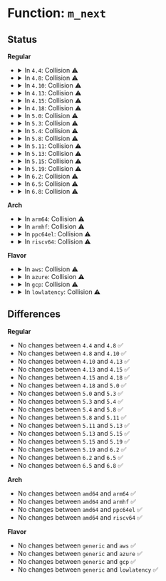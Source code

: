# Function: <code>m_next</code>

## Status
<b>Regular</b>
<ul>
<li>
<details>
<summary>In <code>4.4</code>: Collision ⚠️</summary>

```c
void *m_next(struct seq_file *m, void *p, loff_t *pos);
```

**Collision:** Static-Static Collision

**Inline:** No

**Transformation:** False

**Instances:**

```
In kernel/module.c (ffffffff811058a0)
Location: kernel/module.c:3899
Inline: False
```
```
In kernel/user_namespace.c (ffffffff8111e370)
Location: kernel/user_namespace.c:532
Inline: False
```
```
In fs/namespace.c (ffffffff8122bac0)
Location: fs/namespace.c:1249
Inline: False
```
```
In fs/proc/task_mmu.c (ffffffff81276b70)
Location: fs/proc/task_mmu.c:189
Inline: False
```
**Symbols:**

```
ffffffff811058a0-ffffffff811058ba: m_next (STB_LOCAL)
ffffffff8111e370-ffffffff8111e388: m_next (STB_LOCAL)
ffffffff8122bac0-ffffffff8122baf9: m_next (STB_LOCAL)
ffffffff81276b70-ffffffff81276ba9: m_next (STB_LOCAL)
```
</details>
</li>
<li>
<details>
<summary>In <code>4.8</code>: Collision ⚠️</summary>

```c
void *m_next(struct seq_file *m, void *p, loff_t *pos);
```

**Collision:** Static-Static Collision

**Inline:** No

**Transformation:** False

**Instances:**

```
In kernel/module.c (ffffffff8110d170)
Location: kernel/module.c:4070
Inline: False
```
```
In kernel/user_namespace.c (ffffffff81126240)
Location: kernel/user_namespace.c:532
Inline: False
```
```
In fs/namespace.c (ffffffff81254230)
Location: fs/namespace.c:1249
Inline: False
```
```
In fs/proc/task_mmu.c (ffffffff812a3230)
Location: fs/proc/task_mmu.c:200
Inline: False
```
**Symbols:**

```
ffffffff8110d170-ffffffff8110d18a: m_next (STB_LOCAL)
ffffffff81126240-ffffffff81126258: m_next (STB_LOCAL)
ffffffff81254230-ffffffff81254269: m_next (STB_LOCAL)
ffffffff812a3230-ffffffff812a3268: m_next (STB_LOCAL)
```
</details>
</li>
<li>
<details>
<summary>In <code>4.10</code>: Collision ⚠️</summary>

```c
void *m_next(struct seq_file *m, void *p, loff_t *pos);
```

**Collision:** Static-Static Collision

**Inline:** No

**Transformation:** False

**Instances:**

```
In kernel/module.c (ffffffff81114be0)
Location: kernel/module.c:4091
Inline: False
```
```
In kernel/user_namespace.c (ffffffff8112fc90)
Location: kernel/user_namespace.c:578
Inline: False
```
```
In fs/namespace.c (ffffffff81267570)
Location: fs/namespace.c:1323
Inline: False
```
```
In fs/proc/task_mmu.c (ffffffff812b8c10)
Location: fs/proc/task_mmu.c:202
Inline: False
```
**Symbols:**

```
ffffffff81114be0-ffffffff81114bfa: m_next (STB_LOCAL)
ffffffff8112fc90-ffffffff8112fca8: m_next (STB_LOCAL)
ffffffff81267570-ffffffff812675a6: m_next (STB_LOCAL)
ffffffff812b8c10-ffffffff812b8c45: m_next (STB_LOCAL)
```
</details>
</li>
<li>
<details>
<summary>In <code>4.13</code>: Collision ⚠️</summary>

```c
void *m_next(struct seq_file *m, void *p, loff_t *pos);
```

**Collision:** Static-Static Collision

**Inline:** No

**Transformation:** False

**Instances:**

```
In kernel/module.c (ffffffff81115b50)
Location: kernel/module.c:4136
Inline: False
```
```
In kernel/user_namespace.c (ffffffff811312a0)
Location: kernel/user_namespace.c:579
Inline: False
```
```
In fs/namespace.c (ffffffff81274d40)
Location: fs/namespace.c:1265
Inline: False
```
```
In fs/proc/task_mmu.c (ffffffff812c5fc0)
Location: fs/proc/task_mmu.c:204
Inline: False
```
**Symbols:**

```
ffffffff81115b50-ffffffff81115b6a: m_next (STB_LOCAL)
ffffffff811312a0-ffffffff811312b8: m_next (STB_LOCAL)
ffffffff81274d40-ffffffff81274d76: m_next (STB_LOCAL)
ffffffff812c5fc0-ffffffff812c5ff7: m_next (STB_LOCAL)
```
</details>
</li>
<li>
<details>
<summary>In <code>4.15</code>: Collision ⚠️</summary>

```c
void *m_next(struct seq_file *m, void *p, loff_t *pos);
```

**Collision:** Static-Static Collision

**Inline:** No

**Transformation:** False

**Instances:**

```
In kernel/module.c (ffffffff811210e0)
Location: kernel/module.c:4158
Inline: False
```
```
In kernel/user_namespace.c (ffffffff8113ddd0)
Location: kernel/user_namespace.c:689
Inline: False
```
```
In fs/namespace.c (ffffffff81297670)
Location: fs/namespace.c:1330
Inline: False
```
```
In fs/proc/task_mmu.c (ffffffff812e9e80)
Location: fs/proc/task_mmu.c:201
Inline: False
```
**Symbols:**

```
ffffffff811210e0-ffffffff811210fa: m_next (STB_LOCAL)
ffffffff8113ddd0-ffffffff8113ddee: m_next (STB_LOCAL)
ffffffff81297670-ffffffff812976a6: m_next (STB_LOCAL)
ffffffff812e9e80-ffffffff812e9eb7: m_next (STB_LOCAL)
```
</details>
</li>
<li>
<details>
<summary>In <code>4.18</code>: Collision ⚠️</summary>

```c
void *m_next(struct seq_file *m, void *p, loff_t *pos);
```

**Collision:** Static-Static Collision

**Inline:** No

**Transformation:** False

**Instances:**

```
In kernel/module.c (ffffffff8112ea00)
Location: kernel/module.c:4195
Inline: False
```
```
In kernel/user_namespace.c (ffffffff8114c770)
Location: kernel/user_namespace.c:689
Inline: False
```
```
In fs/namespace.c (ffffffff812bd860)
Location: fs/namespace.c:1356
Inline: False
```
```
In fs/proc/task_mmu.c (ffffffff81316ee0)
Location: fs/proc/task_mmu.c:198
Inline: False
```
**Symbols:**

```
ffffffff8112ea00-ffffffff8112ea1a: m_next (STB_LOCAL)
ffffffff8114c770-ffffffff8114c78e: m_next (STB_LOCAL)
ffffffff812bd860-ffffffff812bd896: m_next (STB_LOCAL)
ffffffff81316ee0-ffffffff81316f16: m_next (STB_LOCAL)
```
</details>
</li>
<li>
<details>
<summary>In <code>5.0</code>: Collision ⚠️</summary>

```c
void *m_next(struct seq_file *m, void *p, loff_t *pos);
```

**Collision:** Static-Static Collision

**Inline:** No

**Transformation:** False

**Instances:**

```
In kernel/module.c (ffffffff8113a3c0)
Location: kernel/module.c:4233
Inline: False
```
```
In kernel/user_namespace.c (ffffffff81159390)
Location: kernel/user_namespace.c:689
Inline: False
```
```
In fs/namespace.c (ffffffff812d2d00)
Location: fs/namespace.c:1268
Inline: False
```
```
In fs/proc/task_mmu.c (ffffffff8132e1b0)
Location: fs/proc/task_mmu.c:198
Inline: False
```
**Symbols:**

```
ffffffff8113a3c0-ffffffff8113a3da: m_next (STB_LOCAL)
ffffffff81159390-ffffffff811593ae: m_next (STB_LOCAL)
ffffffff812d2d00-ffffffff812d2d36: m_next (STB_LOCAL)
ffffffff8132e1b0-ffffffff8132e1e6: m_next (STB_LOCAL)
```
</details>
</li>
<li>
<details>
<summary>In <code>5.3</code>: Collision ⚠️</summary>

```c
void *m_next(struct seq_file *m, void *p, loff_t *pos);
```

**Collision:** Static-Static Collision

**Inline:** No

**Transformation:** False

**Instances:**

```
In kernel/module.c (ffffffff81145cb0)
Location: kernel/module.c:4261
Inline: False
```
```
In kernel/user_namespace.c (ffffffff81165ad0)
Location: kernel/user_namespace.c:683
Inline: False
```
```
In fs/namespace.c (ffffffff812efea0)
Location: fs/namespace.c:1278
Inline: False
```
```
In fs/proc/task_mmu.c (ffffffff81355f60)
Location: fs/proc/task_mmu.c:202
Inline: False
```
**Symbols:**

```
ffffffff81145cb0-ffffffff81145cca: m_next (STB_LOCAL)
ffffffff81165ad0-ffffffff81165aee: m_next (STB_LOCAL)
ffffffff812efea0-ffffffff812efed8: m_next (STB_LOCAL)
ffffffff81355f60-ffffffff81355f96: m_next (STB_LOCAL)
```
</details>
</li>
<li>
<details>
<summary>In <code>5.4</code>: Collision ⚠️</summary>

```c
void *m_next(struct seq_file *m, void *p, loff_t *pos);
```

**Collision:** Static-Static Collision

**Inline:** No

**Transformation:** False

**Instances:**

```
In kernel/module.c (ffffffff81151830)
Location: kernel/module.c:4328
Inline: False
```
```
In kernel/user_namespace.c (ffffffff81171990)
Location: kernel/user_namespace.c:683
Inline: False
```
```
In fs/namespace.c (ffffffff81301970)
Location: fs/namespace.c:1278
Inline: False
```
```
In fs/proc/task_mmu.c (ffffffff8136e2c0)
Location: fs/proc/task_mmu.c:202
Inline: False
```
**Symbols:**

```
ffffffff81151830-ffffffff8115184a: m_next (STB_LOCAL)
ffffffff81171990-ffffffff811719ae: m_next (STB_LOCAL)
ffffffff81301970-ffffffff813019a8: m_next (STB_LOCAL)
ffffffff8136e2c0-ffffffff8136e2f6: m_next (STB_LOCAL)
```
</details>
</li>
<li>
<details>
<summary>In <code>5.8</code>: Collision ⚠️</summary>

```c
void *m_next(struct seq_file *m, void *p, loff_t *pos);
```

**Collision:** Static-Static Collision

**Inline:** No

**Transformation:** False

**Instances:**

```
In kernel/module.c (ffffffff81161c70)
Location: kernel/module.c:4335
Inline: False
```
```
In kernel/user_namespace.c (ffffffff811837b0)
Location: kernel/user_namespace.c:683
Inline: False
```
```
In fs/namespace.c (ffffffff8133b000)
Location: fs/namespace.c:1310
Inline: False
```
```
In fs/proc/task_mmu.c (ffffffff813b5810)
Location: fs/proc/task_mmu.c:165
Inline: False
```
**Symbols:**

```
ffffffff81161c70-ffffffff81161c8a: m_next (STB_LOCAL)
ffffffff811837b0-ffffffff811837ce: m_next (STB_LOCAL)
ffffffff8133b000-ffffffff8133b068: m_next (STB_LOCAL)
ffffffff813b5810-ffffffff813b585b: m_next (STB_LOCAL)
```
</details>
</li>
<li>
<details>
<summary>In <code>5.11</code>: Collision ⚠️</summary>

```c
void *m_next(struct seq_file *m, void *p, loff_t *pos);
```

**Collision:** Static-Static Collision

**Inline:** No

**Transformation:** False

**Instances:**

```
In kernel/module.c (ffffffff8115dd80)
Location: kernel/module.c:4566
Inline: False
```
```
In kernel/user_namespace.c (ffffffff811806e0)
Location: kernel/user_namespace.c:683
Inline: False
```
```
In fs/namespace.c (ffffffff81346ca0)
Location: fs/namespace.c:1313
Inline: False
```
```
In fs/proc/task_mmu.c (ffffffff813c7000)
Location: fs/proc/task_mmu.c:165
Inline: False
```
**Symbols:**

```
ffffffff8115dd80-ffffffff8115dd9a: m_next (STB_LOCAL)
ffffffff811806e0-ffffffff811806fe: m_next (STB_LOCAL)
ffffffff81346ca0-ffffffff81346d08: m_next (STB_LOCAL)
ffffffff813c7000-ffffffff813c704b: m_next (STB_LOCAL)
```
</details>
</li>
<li>
<details>
<summary>In <code>5.13</code>: Collision ⚠️</summary>

```c
void *m_next(struct seq_file *m, void *p, loff_t *pos);
```

**Collision:** Static-Static Collision

**Inline:** No

**Transformation:** False

**Instances:**

```
In kernel/module.c (ffffffff8115ee40)
Location: kernel/module.c:4505
Inline: False
```
```
In kernel/user_namespace.c (ffffffff81181740)
Location: kernel/user_namespace.c:684
Inline: False
```
```
In fs/namespace.c (ffffffff8134d5d0)
Location: fs/namespace.c:1324
Inline: False
```
```
In fs/proc/task_mmu.c (ffffffff813ce090)
Location: fs/proc/task_mmu.c:165
Inline: False
```
**Symbols:**

```
ffffffff8115ee40-ffffffff8115ee5a: m_next (STB_LOCAL)
ffffffff81181740-ffffffff8118175e: m_next (STB_LOCAL)
ffffffff8134d5d0-ffffffff8134d638: m_next (STB_LOCAL)
ffffffff813ce090-ffffffff813ce0d6: m_next (STB_LOCAL)
```
</details>
</li>
<li>
<details>
<summary>In <code>5.15</code>: Collision ⚠️</summary>

```c
void *m_next(struct seq_file *m, void *p, loff_t *pos);
```

**Collision:** Static-Static Collision

**Inline:** No

**Transformation:** False

**Instances:**

```
In kernel/module.c (ffffffff81183f10)
Location: kernel/module.c:4528
Inline: False
```
```
In kernel/user_namespace.c (ffffffff811a9660)
Location: kernel/user_namespace.c:700
Inline: False
```
```
In fs/namespace.c (ffffffff8139b5a0)
Location: fs/namespace.c:1333
Inline: False
```
```
In fs/proc/task_mmu.c (ffffffff8141f3c0)
Location: fs/proc/task_mmu.c:165
Inline: False
```
**Symbols:**

```
ffffffff81183f10-ffffffff81183f2a: m_next (STB_LOCAL)
ffffffff811a9660-ffffffff811a967e: m_next (STB_LOCAL)
ffffffff8139b5a0-ffffffff8139b608: m_next (STB_LOCAL)
ffffffff8141f3c0-ffffffff8141f406: m_next (STB_LOCAL)
```
</details>
</li>
<li>
<details>
<summary>In <code>5.19</code>: Collision ⚠️</summary>

```c
void *m_next(struct seq_file *m, void *p, loff_t *pos);
```

**Collision:** Static-Static Collision

**Inline:** No

**Transformation:** False

**Instances:**

```
In kernel/module/procfs.c (ffffffff81192000)
Location: kernel/module/procfs.c:55
Inline: False
```
```
In kernel/user_namespace.c (ffffffff811daa20)
Location: kernel/user_namespace.c:705
Inline: False
```
```
In fs/namespace.c (ffffffff8141db50)
Location: fs/namespace.c:1374
Inline: False
```
```
In fs/proc/task_mmu.c (ffffffff81497220)
Location: fs/proc/task_mmu.c:166
Inline: False
```
**Symbols:**

```
ffffffff81192000-ffffffff81192024: m_next (STB_LOCAL)
ffffffff811daa20-ffffffff811daa48: m_next (STB_LOCAL)
ffffffff8141db50-ffffffff8141dbc0: m_next (STB_LOCAL)
ffffffff81497220-ffffffff8149727e: m_next (STB_LOCAL)
```
</details>
</li>
<li>
<details>
<summary>In <code>6.2</code>: Collision ⚠️</summary>

```c
void *m_next(struct seq_file *m, void *p, loff_t *pos);
```

**Collision:** Static-Static Collision

**Inline:** No

**Transformation:** False

**Instances:**

```
In kernel/module/procfs.c (ffffffff811cf710)
Location: kernel/module/procfs.c:55
Inline: False
```
```
In kernel/user_namespace.c (ffffffff81220070)
Location: kernel/user_namespace.c:705
Inline: False
```
```
In fs/namespace.c (ffffffff814aa450)
Location: fs/namespace.c:1479
Inline: False
```
```
In fs/proc/task_mmu.c (ffffffff8152c480)
Location: fs/proc/task_mmu.c:177
Inline: False
```
**Symbols:**

```
ffffffff811cf710-ffffffff811cf734: m_next (STB_LOCAL)
ffffffff81220070-ffffffff81220098: m_next (STB_LOCAL)
ffffffff814aa450-ffffffff814aa4c0: m_next (STB_LOCAL)
ffffffff8152c480-ffffffff8152c4fc: m_next (STB_LOCAL)
```
</details>
</li>
<li>
<details>
<summary>In <code>6.5</code>: Collision ⚠️</summary>

```c
void *m_next(struct seq_file *m, void *p, loff_t *pos);
```

**Collision:** Static-Static Collision

**Inline:** No

**Transformation:** False

**Instances:**

```
In kernel/module/procfs.c (ffffffff811e38b0)
Location: kernel/module/procfs.c:55
Inline: False
```
```
In kernel/user_namespace.c (ffffffff812362e0)
Location: kernel/user_namespace.c:705
Inline: False
```
```
In fs/namespace.c (ffffffff814df410)
Location: fs/namespace.c:1453
Inline: False
```
```
In fs/proc/task_mmu.c (ffffffff81564840)
Location: fs/proc/task_mmu.c:177
Inline: False
```
**Symbols:**

```
ffffffff811e38b0-ffffffff811e38d4: m_next (STB_LOCAL)
ffffffff812362e0-ffffffff81236308: m_next (STB_LOCAL)
ffffffff814df410-ffffffff814df480: m_next (STB_LOCAL)
ffffffff81564840-ffffffff815648bc: m_next (STB_LOCAL)
```
</details>
</li>
<li>
<details>
<summary>In <code>6.8</code>: Collision ⚠️</summary>

```c
void *m_next(struct seq_file *m, void *p, loff_t *pos);
```

**Collision:** Static-Static Collision

**Inline:** No

**Transformation:** False

**Instances:**

```
In kernel/module/procfs.c (ffffffff811f9610)
Location: kernel/module/procfs.c:55
Inline: False
```
```
In kernel/user_namespace.c (ffffffff8124ff60)
Location: kernel/user_namespace.c:708
Inline: False
```
```
In fs/namespace.c (ffffffff81511200)
Location: fs/namespace.c:1463
Inline: False
```
```
In fs/proc/task_mmu.c (ffffffff8159b220)
Location: fs/proc/task_mmu.c:180
Inline: False
```
**Symbols:**

```
ffffffff811f9610-ffffffff811f9634: m_next (STB_LOCAL)
ffffffff8124ff60-ffffffff8124ff88: m_next (STB_LOCAL)
ffffffff81511200-ffffffff8151125b: m_next (STB_LOCAL)
ffffffff8159b220-ffffffff8159b29c: m_next (STB_LOCAL)
```
</details>
</li>
</ul>
<b>Arch</b>
<ul>
<li>
<details>
<summary>In <code>arm64</code>: Collision ⚠️</summary>

```c
void *m_next(struct seq_file *m, void *p, loff_t *pos);
```

**Collision:** Static-Static Collision

**Inline:** No

**Transformation:** False

**Instances:**

```
In kernel/module.c (ffff8000101c08c0)
Location: kernel/module.c:4328
Inline: False
```
```
In kernel/user_namespace.c (ffff8000101e5700)
Location: kernel/user_namespace.c:683
Inline: False
```
```
In fs/namespace.c (ffff8000103b4038)
Location: fs/namespace.c:1278
Inline: False
```
```
In fs/proc/task_mmu.c (ffff800010437d98)
Location: fs/proc/task_mmu.c:202
Inline: False
```
**Symbols:**

```
ffff8000101c08c0-ffff8000101c0900: m_next (STB_LOCAL)
ffff8000101e5700-ffff8000101e5748: m_next (STB_LOCAL)
ffff8000103b4038-ffff8000103b4090: m_next (STB_LOCAL)
ffff800010437d98-ffff800010437e18: m_next (STB_LOCAL)
```
</details>
</li>
<li>
<details>
<summary>In <code>armhf</code>: Collision ⚠️</summary>

```c
void *m_next(struct seq_file *m, void *p, loff_t *pos);
```

**Collision:** Static-Static Collision

**Inline:** No

**Transformation:** False

**Instances:**

```
In kernel/module.c (c0407e88)
Location: kernel/module.c:4328
Inline: False
```
```
In kernel/user_namespace.c (c0425ea0)
Location: kernel/user_namespace.c:683
Inline: False
```
```
In fs/namespace.c (c0592f04)
Location: fs/namespace.c:1278
Inline: False
```
```
In fs/proc/task_mmu.c (c05ff9f0)
Location: fs/proc/task_mmu.c:202
Inline: False
```
**Symbols:**

```
c0407e88-c0407eb0: m_next (STB_LOCAL)
c0425ea0-c0425ee0: m_next (STB_LOCAL)
c0592f04-c0592f40: m_next (STB_LOCAL)
c05ff9f0-c05ffa64: m_next (STB_LOCAL)
```
</details>
</li>
<li>
<details>
<summary>In <code>ppc64el</code>: Collision ⚠️</summary>

```c
void *m_next(struct seq_file *m, void *p, loff_t *pos);
```

**Collision:** Static-Static Collision

**Inline:** No

**Transformation:** False

**Instances:**

```
In kernel/module.c (c0000000002267b0)
Location: kernel/module.c:4328
Inline: False
```
```
In kernel/user_namespace.c (c000000000255ae0)
Location: kernel/user_namespace.c:683
Inline: False
```
```
In fs/namespace.c (c0000000004afed0)
Location: fs/namespace.c:1278
Inline: False
```
```
In fs/proc/task_mmu.c (c00000000054a370)
Location: fs/proc/task_mmu.c:202
Inline: False
```
**Symbols:**

```
c0000000002267b0-c0000000002267f0: m_next (STB_LOCAL)
c000000000255ae0-c000000000255b34: m_next (STB_LOCAL)
c0000000004afed0-c0000000004aff34: m_next (STB_LOCAL)
c00000000054a370-c00000000054a3e0: m_next (STB_LOCAL)
```
</details>
</li>
<li>
<details>
<summary>In <code>riscv64</code>: Collision ⚠️</summary>

```c
void *m_next(struct seq_file *m, void *p, loff_t *pos);
```

**Collision:** Static-Static Collision

**Inline:** No

**Transformation:** False

**Instances:**

```
In kernel/module.c (ffffffe000142b94)
Location: kernel/module.c:4328
Inline: False
```
```
In kernel/user_namespace.c (ffffffe00015b1fa)
Location: kernel/user_namespace.c:683
Inline: False
```
```
In fs/namespace.c (ffffffe000277864)
Location: fs/namespace.c:1278
Inline: False
```
```
In fs/proc/task_mmu.c (ffffffe0002d1f14)
Location: fs/proc/task_mmu.c:202
Inline: False
```
**Symbols:**

```
ffffffe000142b94-ffffffe000142bce: m_next (STB_LOCAL)
ffffffe00015b1fa-ffffffe00015b232: m_next (STB_LOCAL)
ffffffe000277864-ffffffe0002778b2: m_next (STB_LOCAL)
ffffffe0002d1f14-ffffffe0002d1f84: m_next (STB_LOCAL)
```
</details>
</li>
</ul>
<b>Flavor</b>
<ul>
<li>
<details>
<summary>In <code>aws</code>: Collision ⚠️</summary>

```c
void *m_next(struct seq_file *m, void *p, loff_t *pos);
```

**Collision:** Static-Static Collision

**Inline:** No

**Transformation:** False

**Instances:**

```
In kernel/module.c (ffffffff81149e50)
Location: kernel/module.c:4328
Inline: False
```
```
In kernel/user_namespace.c (ffffffff81169fb0)
Location: kernel/user_namespace.c:683
Inline: False
```
```
In fs/namespace.c (ffffffff812f9f50)
Location: fs/namespace.c:1278
Inline: False
```
```
In fs/proc/task_mmu.c (ffffffff813668a0)
Location: fs/proc/task_mmu.c:202
Inline: False
```
**Symbols:**

```
ffffffff81149e50-ffffffff81149e6a: m_next (STB_LOCAL)
ffffffff81169fb0-ffffffff81169fce: m_next (STB_LOCAL)
ffffffff812f9f50-ffffffff812f9f88: m_next (STB_LOCAL)
ffffffff813668a0-ffffffff813668d6: m_next (STB_LOCAL)
```
</details>
</li>
<li>
<details>
<summary>In <code>azure</code>: Collision ⚠️</summary>

```c
void *m_next(struct seq_file *m, void *p, loff_t *pos);
```

**Collision:** Static-Static Collision

**Inline:** No

**Transformation:** False

**Instances:**

```
In kernel/module.c (ffffffff8113d100)
Location: kernel/module.c:4328
Inline: False
```
```
In kernel/user_namespace.c (ffffffff8115d1b0)
Location: kernel/user_namespace.c:683
Inline: False
```
```
In fs/namespace.c (ffffffff812eab70)
Location: fs/namespace.c:1278
Inline: False
```
```
In fs/proc/task_mmu.c (ffffffff81357540)
Location: fs/proc/task_mmu.c:202
Inline: False
```
**Symbols:**

```
ffffffff8113d100-ffffffff8113d11a: m_next (STB_LOCAL)
ffffffff8115d1b0-ffffffff8115d1ce: m_next (STB_LOCAL)
ffffffff812eab70-ffffffff812eaba8: m_next (STB_LOCAL)
ffffffff81357540-ffffffff81357576: m_next (STB_LOCAL)
```
</details>
</li>
<li>
<details>
<summary>In <code>gcp</code>: Collision ⚠️</summary>

```c
void *m_next(struct seq_file *m, void *p, loff_t *pos);
```

**Collision:** Static-Static Collision

**Inline:** No

**Transformation:** False

**Instances:**

```
In kernel/module.c (ffffffff81147d00)
Location: kernel/module.c:4328
Inline: False
```
```
In kernel/user_namespace.c (ffffffff81167d80)
Location: kernel/user_namespace.c:683
Inline: False
```
```
In fs/namespace.c (ffffffff812f7d40)
Location: fs/namespace.c:1278
Inline: False
```
```
In fs/proc/task_mmu.c (ffffffff81364370)
Location: fs/proc/task_mmu.c:202
Inline: False
```
**Symbols:**

```
ffffffff81147d00-ffffffff81147d1a: m_next (STB_LOCAL)
ffffffff81167d80-ffffffff81167d9e: m_next (STB_LOCAL)
ffffffff812f7d40-ffffffff812f7d78: m_next (STB_LOCAL)
ffffffff81364370-ffffffff813643a6: m_next (STB_LOCAL)
```
</details>
</li>
<li>
<details>
<summary>In <code>lowlatency</code>: Collision ⚠️</summary>

```c
void *m_next(struct seq_file *m, void *p, loff_t *pos);
```

**Collision:** Static-Static Collision

**Inline:** No

**Transformation:** False

**Instances:**

```
In kernel/module.c (ffffffff81154910)
Location: kernel/module.c:4328
Inline: False
```
```
In kernel/user_namespace.c (ffffffff81175460)
Location: kernel/user_namespace.c:683
Inline: False
```
```
In fs/namespace.c (ffffffff813094a0)
Location: fs/namespace.c:1278
Inline: False
```
```
In fs/proc/task_mmu.c (ffffffff81377a20)
Location: fs/proc/task_mmu.c:202
Inline: False
```
**Symbols:**

```
ffffffff81154910-ffffffff8115492a: m_next (STB_LOCAL)
ffffffff81175460-ffffffff8117547e: m_next (STB_LOCAL)
ffffffff813094a0-ffffffff813094d8: m_next (STB_LOCAL)
ffffffff81377a20-ffffffff81377a56: m_next (STB_LOCAL)
```
</details>
</li>
</ul>

## Differences
<b>Regular</b>
<ul>
<li>
No changes between <code>4.4</code> and <code>4.8</code> ✅
</li>
<li>
No changes between <code>4.8</code> and <code>4.10</code> ✅
</li>
<li>
No changes between <code>4.10</code> and <code>4.13</code> ✅
</li>
<li>
No changes between <code>4.13</code> and <code>4.15</code> ✅
</li>
<li>
No changes between <code>4.15</code> and <code>4.18</code> ✅
</li>
<li>
No changes between <code>4.18</code> and <code>5.0</code> ✅
</li>
<li>
No changes between <code>5.0</code> and <code>5.3</code> ✅
</li>
<li>
No changes between <code>5.3</code> and <code>5.4</code> ✅
</li>
<li>
No changes between <code>5.4</code> and <code>5.8</code> ✅
</li>
<li>
No changes between <code>5.8</code> and <code>5.11</code> ✅
</li>
<li>
No changes between <code>5.11</code> and <code>5.13</code> ✅
</li>
<li>
No changes between <code>5.13</code> and <code>5.15</code> ✅
</li>
<li>
No changes between <code>5.15</code> and <code>5.19</code> ✅
</li>
<li>
No changes between <code>5.19</code> and <code>6.2</code> ✅
</li>
<li>
No changes between <code>6.2</code> and <code>6.5</code> ✅
</li>
<li>
No changes between <code>6.5</code> and <code>6.8</code> ✅
</li>
</ul>
<b>Arch</b>
<ul>
<li>
No changes between <code>amd64</code> and <code>arm64</code> ✅
</li>
<li>
No changes between <code>amd64</code> and <code>armhf</code> ✅
</li>
<li>
No changes between <code>amd64</code> and <code>ppc64el</code> ✅
</li>
<li>
No changes between <code>amd64</code> and <code>riscv64</code> ✅
</li>
</ul>
<b>Flavor</b>
<ul>
<li>
No changes between <code>generic</code> and <code>aws</code> ✅
</li>
<li>
No changes between <code>generic</code> and <code>azure</code> ✅
</li>
<li>
No changes between <code>generic</code> and <code>gcp</code> ✅
</li>
<li>
No changes between <code>generic</code> and <code>lowlatency</code> ✅
</li>
</ul>
